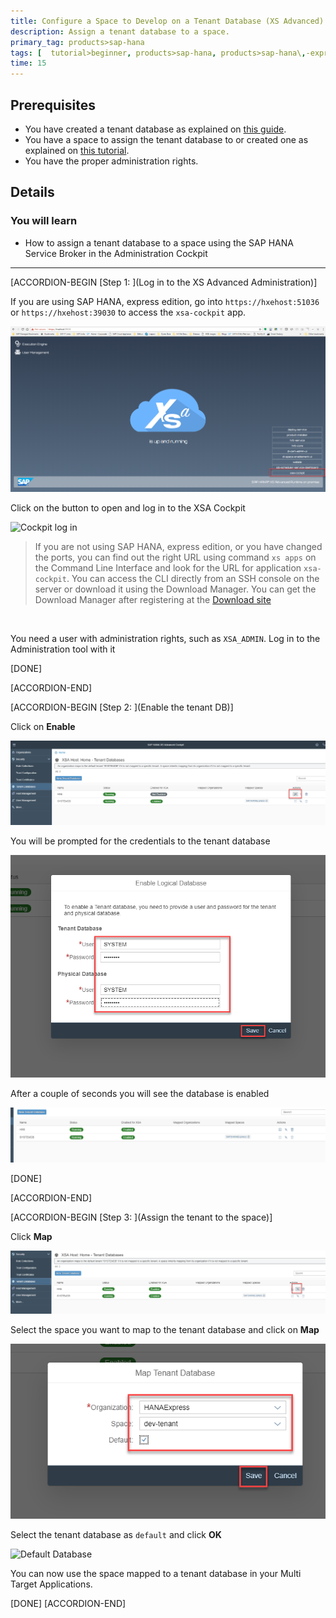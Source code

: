 ```yaml
---
title: Configure a Space to Develop on a Tenant Database (XS Advanced)
description: Assign a tenant database to a space.
primary_tag: products>sap-hana
tags: [  tutorial>beginner, products>sap-hana, products>sap-hana\,-express-edition, products>sap-web-ide ]
time: 15
---
```


## Prerequisites  
 - You have created a tenant database as explained on [this guide](https://www.sap.com/developer/tutorials/hxe-ua-dbfundamentals-tenantdb.html).
 - You have a space to assign the tenant database to or created one as explained on [this tutorial](https://www.sap.com/developer/tutorials/xsa-setup-new-space.html).
 - You have the proper administration rights.

## Details
### You will learn  
  - How to assign a tenant database to a space using the SAP HANA Service Broker in the Administration Cockpit

---

[ACCORDION-BEGIN [Step 1: ](Log in to the XS Advanced Administration)]

If you are using SAP HANA, express edition, go into `https://hxehost:51036` or `https://hxehost:39030` to access the `xsa-cockpit` app.

![Cockpit log in](39030_cockpit.png)

Click on the button to open and log in to the XSA Cockpit

![Cockpit log in](1.png)

>If you are not using SAP HANA, express edition, or you have changed the ports, you can find out the right URL using command `xs apps` on the Command Line Interface and look for the URL for application `xsa-cockpit`. You can access the CLI directly from an SSH console on the server or download it using the Download Manager. You can get the Download Manager after registering at the [Download site](https://www.sap.com/developer/topics/sap-hana-express.html)

&nbsp;

You need a user with administration rights, such as `XSA_ADMIN`. Log in to the Administration tool with it

[DONE]

[ACCORDION-END]

[ACCORDION-BEGIN [Step 2: ](Enable the tenant DB)]

Click on **Enable**

![Cockpit click on logical setup](logical.png)

You will be prompted for the credentials to the tenant database

![Tenant database credentials](system.png)

After a couple of seconds you will see the database is enabled

![Tenant database credentials](enabled.png)

[DONE]

[ACCORDION-END]


[ACCORDION-BEGIN [Step 3: ](Assign the tenant to the space)]

Click **Map**

![Logical Database](broker.png)

Select the space you want to map to the tenant database and click on **Map**

![Broker mapping](map1.png)

Select the tenant database as `default` and click **OK**

![Default Database](map2.png)

You can now use the space mapped to a tenant database in your Multi Target Applications.

[DONE]
[ACCORDION-END]

